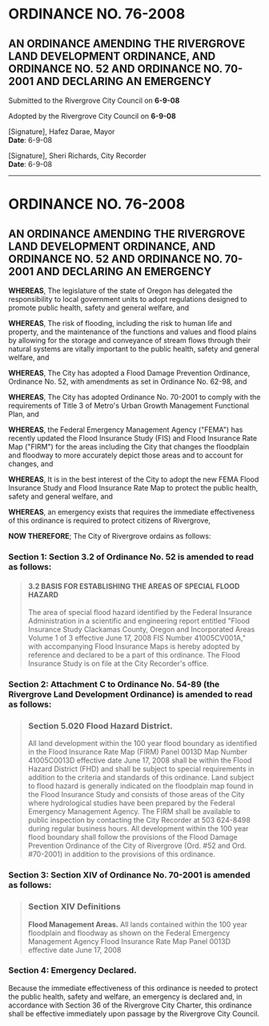 # ORDINANCE NO. 76-2008

## AN ORDINANCE AMENDING THE RIVERGROVE LAND DEVELOPMENT ORDINANCE, AND ORDINANCE NO. 52 AND ORDINANCE NO. 70-2001 AND DECLARING AN EMERGENCY

Submitted to the Rivergrove City Council on **6-9-08**

Adopted by the Rivergrove City Council on **6-9-08**

[Signature], Hafez Darae, Mayor  
**Date**: 6-9-08

[Signature], Sheri Richards, City Recorder  
**Date**: 6-9-08

---

# ORDINANCE NO. 76-2008

## AN ORDINANCE AMENDING THE RIVERGROVE LAND DEVELOPMENT ORDINANCE, AND ORDINANCE NO. 52 AND ORDINANCE NO. 70-2001 AND DECLARING AN EMERGENCY

**WHEREAS**, The legislature of the state of Oregon has delegated the responsibility to local government units to adopt regulations designed to promote public health, safety and general welfare, and

**WHEREAS**, The risk of flooding, including the risk to human life and property, and the maintenance of the functions and values and flood plains by allowing for the storage and conveyance of stream flows through their natural systems are vitally important to the public health, safety and general welfare, and

**WHEREAS**, The City has adopted a Flood Damage Prevention Ordinance, Ordinance No. 52, with amendments as set in Ordinance No. 62-98, and

**WHEREAS**, The City has adopted Ordinance No. 70-2001 to comply with the requirements of Title 3 of Metro's Urban Growth Management Functional Plan, and

**WHEREAS**, the Federal Emergency Management Agency ("FEMA") has recently updated the Flood Insurance Study (FIS) and Flood Insurance Rate Map ("FIRM") for the areas including the City that changes the floodplain and floodway to more accurately depict those areas and to account for changes, and

**WHEREAS**, It is in the best interest of the City to adopt the new FEMA Flood Insurance Study and Flood Insurance Rate Map to protect the public health, safety and general welfare, and

**WHEREAS**, an emergency exists that requires the immediate effectiveness of this ordinance is required to protect citizens of Rivergrove,

**NOW THEREFORE**; The City of Rivergrove ordains as follows:

### Section 1: Section 3.2 of Ordinance No. 52 is amended to read as follows:

> #### 3.2 BASIS FOR ESTABLISHING THE AREAS OF SPECIAL FLOOD HAZARD
>
> The area of special flood hazard identified by the Federal Insurance Administration in a scientific and engineering report entitled "Flood Insurance Study Clackamas County, Oregon and Incorporated Areas Volume 1 of 3 effective June 17, 2008 FIS Number 41005CV001A," with accompanying Flood Insurance Maps is hereby adopted by reference and declared to be a part of this ordinance. The Flood Insurance Study is on file at the City Recorder's office.

### Section 2: Attachment C to Ordinance No. 54-89 (the Rivergrove Land Development Ordinance) is amended to read as follows:

> ### Section 5.020 Flood Hazard District.
>
> All land development within the 100 year flood boundary as identified in the Flood Insurance Rate Map (FIRM) Panel 0013D Map Number 41005C0013D effective date June 17, 2008 shall be within the Flood Hazard District (FHD) and shall be subject to special requirements in addition to the criteria and standards of this ordinance. Land subject to flood hazard is generally indicated on the floodplain map found in the Flood Insurance Study and consists of those areas of the City where hydrological studies have been prepared by the Federal Emergency Management Agency. The FIRM shall be available to public inspection by contacting the City Recorder at 503 624-8498 during regular business hours. All development within the 100 year flood boundary shall follow the provisions of the Flood Damage Prevention Ordinance of the City of Rivergrove (Ord. #52 and Ord. #70-2001) in addition to the provisions of this ordinance.

### Section 3: Section XIV of Ordinance No. 70-2001 is amended as follows:

> ### Section XIV Definitions
>
> **Flood Management Areas.** All lands contained within the 100 year floodplain and floodway as shown on the Federal Emergency Management Agency Flood Insurance Rate Map Panel 0013D effective date June 17, 2008

### Section 4: Emergency Declared.

Because the immediate effectiveness of this ordinance is needed to protect the public health, safety and welfare, an emergency is declared and, in accordance with Section 36 of the Rivergrove City Charter, this ordinance shall be effective immediately upon passage by the Rivergrove City Council.
